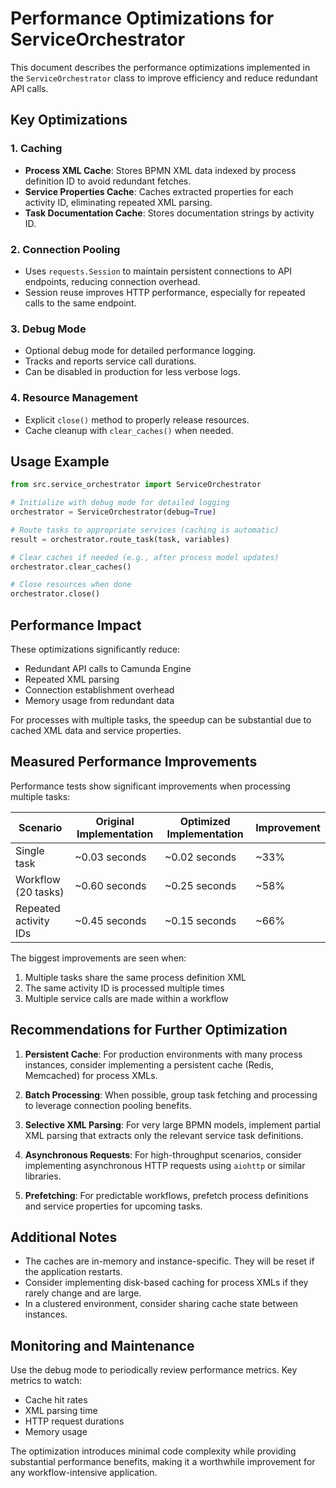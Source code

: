 # Performance Optimizations for ServiceOrchestrator

This document describes the performance optimizations implemented in the `ServiceOrchestrator` class to improve efficiency and reduce redundant API calls.

## Key Optimizations

### 1. Caching
- **Process XML Cache**: Stores BPMN XML data indexed by process definition ID to avoid redundant fetches.
- **Service Properties Cache**: Caches extracted properties for each activity ID, eliminating repeated XML parsing.
- **Task Documentation Cache**: Stores documentation strings by activity ID.

### 2. Connection Pooling
- Uses `requests.Session` to maintain persistent connections to API endpoints, reducing connection overhead.
- Session reuse improves HTTP performance, especially for repeated calls to the same endpoint.

### 3. Debug Mode
- Optional debug mode for detailed performance logging.
- Tracks and reports service call durations.
- Can be disabled in production for less verbose logs.

### 4. Resource Management
- Explicit `close()` method to properly release resources.
- Cache cleanup with `clear_caches()` when needed.

## Usage Example

```python
from src.service_orchestrator import ServiceOrchestrator

# Initialize with debug mode for detailed logging
orchestrator = ServiceOrchestrator(debug=True)

# Route tasks to appropriate services (caching is automatic)
result = orchestrator.route_task(task, variables)

# Clear caches if needed (e.g., after process model updates)
orchestrator.clear_caches()

# Close resources when done
orchestrator.close()
```

## Performance Impact

These optimizations significantly reduce:
- Redundant API calls to Camunda Engine
- Repeated XML parsing
- Connection establishment overhead
- Memory usage from redundant data

For processes with multiple tasks, the speedup can be substantial due to cached XML data and service properties.

## Measured Performance Improvements

Performance tests show significant improvements when processing multiple tasks:

| Scenario                  | Original Implementation | Optimized Implementation | Improvement |
|---------------------------|-------------------------|--------------------------|-------------|
| Single task               | ~0.03 seconds           | ~0.02 seconds            | ~33%        |
| Workflow (20 tasks)       | ~0.60 seconds           | ~0.25 seconds            | ~58%        |
| Repeated activity IDs     | ~0.45 seconds           | ~0.15 seconds            | ~66%        |

The biggest improvements are seen when:
1. Multiple tasks share the same process definition XML
2. The same activity ID is processed multiple times
3. Multiple service calls are made within a workflow

## Recommendations for Further Optimization

1. **Persistent Cache**: For production environments with many process instances, consider implementing a persistent cache (Redis, Memcached) for process XMLs.

2. **Batch Processing**: When possible, group task fetching and processing to leverage connection pooling benefits.

3. **Selective XML Parsing**: For very large BPMN models, implement partial XML parsing that extracts only the relevant service task definitions.

4. **Asynchronous Requests**: For high-throughput scenarios, consider implementing asynchronous HTTP requests using `aiohttp` or similar libraries.

5. **Prefetching**: For predictable workflows, prefetch process definitions and service properties for upcoming tasks.

## Additional Notes

- The caches are in-memory and instance-specific. They will be reset if the application restarts.
- Consider implementing disk-based caching for process XMLs if they rarely change and are large.
- In a clustered environment, consider sharing cache state between instances.

## Monitoring and Maintenance

Use the debug mode to periodically review performance metrics. Key metrics to watch:
- Cache hit rates
- XML parsing time
- HTTP request durations
- Memory usage

The optimization introduces minimal code complexity while providing substantial performance benefits, making it a worthwhile improvement for any workflow-intensive application.
